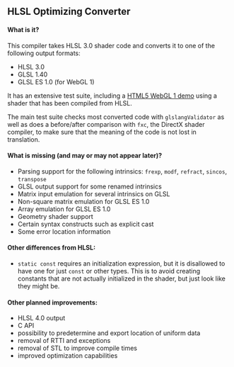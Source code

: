 ## HLSL Optimizing Converter

#### What is it?

This compiler takes HLSL 3.0 shader code and converts it to one of the following output formats:

* HLSL 3.0
* GLSL 1.40
* GLSL ES 1.0 (for WebGL 1)

It has an extensive test suite, including a [HTML5 WebGL 1 demo](http://archo.work/html5-hlsloptconvtest.htm) using a shader that has been compiled from HLSL.

The main test suite checks most converted code with `glslangValidator` as well as does a before/after comparison with `fxc`, the DirectX shader compiler, to make sure that the meaning of the code is not lost in translation.

#### What is missing (and may or may not appear later)?

* Parsing support for the following intrinsics: `frexp`, `modf`, `refract`, `sincos`, `transpose`
* GLSL output support for some renamed intrinsics
* Matrix input emulation for several intrinsics on GLSL
* Non-square matrix emulation for GLSL ES 1.0
* Array emulation for GLSL ES 1.0
* Geometry shader support
* Certain syntax constructs such as explicit cast
* Some error location information

#### Other differences from HLSL:

* `static const` requires an initialization expression, but it is disallowed to have one for just `const` or other types. This is to avoid creating constants that are not actually initialized in the shader, but just look like they might be.

#### Other planned improvements:

* HLSL 4.0 output
* C API
* possibility to predetermine and export location of uniform data
* removal of RTTI and exceptions
* removal of STL to improve compile times
* improved optimization capabilities
